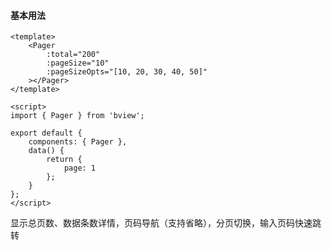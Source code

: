 #### 基本用法

```vue
<template>
    <Pager
        :total="200"
        :pageSize="10"
        :pageSizeOpts="[10, 20, 30, 40, 50]"
    ></Pager>
</template>

<script>
import { Pager } from 'bview';

export default {
    components: { Pager },
    data() {
        return {
            page: 1
        };
    }
};
</script>
```

显示总页数、数据条数详情，页码导航（支持省略），分页切换，输入页码快速跳转

